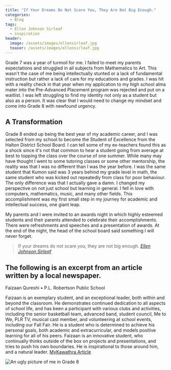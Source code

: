 ```yaml
---
title: "If Your Dreams Do Not Scare You, They Are Not Big Enough."
categories:
  - Blog
tags:
  - Ellen Johnson Sirleaf
  - inspiration
header:
  image: /assets/images/ellensirleaf.jpg
  teaser: /assets/images/ellensirleaf.jpg
---
```


Grade 7 was a year of turmoil for me. I failed to meet my parents expectations and struggled in all subjects from Mathematics to Art. This wasn't the case of me being intellectually stunted or a lack of fundamental instruction but rather a lack of care for my educations and grades. I was hit with a reality check in that year when my application to my high school alma mater into the Pre-Advanced Placement program was rejected and put on a waitlist. I was left struggling to find my identity not only as a student but also as a person. It was clear that I would need to change my mindset and come into Grade 8 with newfound urgency.

## A Transformation

Grade 8 ended up being the best year of my academic career, and I was selected from my school to become the Student of Excellence from the Halton District School Board. I can tell some of my ex-teachers found this as a shock since it's not that common to hear a student going from average at best to topping the class over the course of one summer. While many may have thought I went to some tutoring classes or some other mentorship, the reality was that I was no different than I was the year before. I was the same student that Kumon said was 3 years behind my grade level in math, the same student who was kicked out repeatedly from class for poor behaviour. The only difference was that I actually gave a damn. I changed my perspective on not just school but learning in general. I fell in love with computers, mathematics, music, and many other fields. This accomplishment was my first small step in my journey for academic and intellectual success, one giant leap.

My parents and I were invited to an awards night in which highly esteemed students and their parents attended to celebrate their accomplishments. There were refreshments and speeches and a presentation of awards. At the end of the night, the head of the school board said something I will never forget.

> If your dreams do not scare you, they are not big enough.
> <cite><a href="https://www.goodreads.com/work/quotes/5178813-this-child-will-be-great-memoir-of-a-remarkable-life-by-africa-s-first">Ellen Johnson Sirleaf</a></cite>

## The following is an excerpt from an article written by a local newspaper.

Faizaan Qureshi • P.L. Robertson Public School

Faizaan is an exemplary student, and an exceptional leader, both within and beyond the classroom. He demonstrates continued dedication to all aspects of school life, and has been a participant with various clubs and activities, including the senior basketball team, advanced band, student council, Me to We, PLR TV, musical cast member, and volunteering at school events, including our Fall Fair. He is a student who is determined to achieve his personal goals, both academic and extracurricular, and models positive learning for all of his peers. Faizaan is an innovative student, who continually thinks outside of the box on projects and presentations, and tries to push his own boundaries. He is inspirational to those around him, and a natural leader.
[MyKawathra Article](https://www.mykawartha.com/community-story/7360446-school-boards-honour-milton-students-with-award-of-excellence/)

<img src="{{ site.url }}{{ site.baseurl }}/assets/images/Faizaan Qureshi.jpg" alt="An ugly picture of me in Grade 8">
